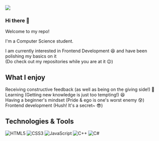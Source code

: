 <img src='https://user-images.githubusercontent.com/64846892/125523449-8c6fc34f-aa24-4951-93cb-1ef68632c351.png' />

### Hi there 👋

Welcome to my repo! 

I'm a Computer Science student.

I am currently interested in Frontend Development :satisfied:
and have been polishing my basics on it <br> 
(Do check out my repositories while you are at it :wink:)

## What I enjoy
Receiving constructive feedback (as well as being on the giving side!) :gift: <br>
Learning (Getting new knowledge is just too tempting!) :satisfied: <br>
Having a beginner's mindset (Pride & ego is one's worst enemy :cold_sweat:) <br>
Frontend development (Hush! It's a secret~ :sunglasses:)

## Technologies & Tools
<img alt="HTML5" src="https://img.shields.io/badge/html5-%23E34F26.svg?style=for-the-badge&logo=html5&logoColor=white"/> <img alt="CSS3" src="https://img.shields.io/badge/css3-%231572B6.svg?style=for-the-badge&logo=css3&logoColor=white"/> <img alt="JavaScript" src="https://img.shields.io/badge/javascript-%23323330.svg?style=for-the-badge&logo=javascript&logoColor=%23F7DF1E"/>
<img alt="C++" src="https://img.shields.io/badge/c++-%2300599C.svg?style=for-the-badge&logo=c%2B%2B&logoColor=white"/>
<img alt="C#" src="https://img.shields.io/badge/c%23-%23239120.svg?style=for-the-badge&logo=c-sharp&logoColor=white"/>

<!-- <img align="center" src="https://github-readme-stats.vercel.app/api/top-langs/?username=a-amon" />
 -->
